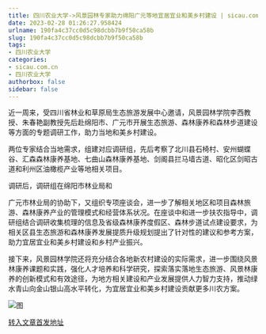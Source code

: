 ```yaml
---
title: 四川农业大学->风景园林专家助力绵阳广元等地宜居宜业和美乡村建设 | sicau.com.cn
date: 2023-02-28 01:26:27.958424
urlname: 190fa4c37cc0d5c98dcbb7b9f50ca58b
slug: 190fa4c37cc0d5c98dcbb7b9f50ca58b
tags: 
- 四川农业大学
categories:
- sicau.com.cn
- 四川农业大学
authorbox: false
sidebar: false
---
```

近一周来，受四川省林业和草原局生态旅游发展中心邀请，风景园林学院李西教授、朱春艳副教授先后赴绵阳市、广元市开展生态旅游、森林康养和森林步道建设等方面的专题调研工作，助力当地和美乡村建设。

两位专家结合当地需求，组建对应调研组，先后考察了北川县石椅村、安州蝴蝶谷、汇森森林康养基地、七曲山森林康养基地、剑阁县拦马墙古道、昭化区剑昭古道和利州区油橄榄产业等地相关项目。

调研后，调研组在绵阳市林业局和
<!--more-->
广元市林业局的协助下，又组织专项座谈会，进一步了解相关地区和项目森林旅游、森林康养产业的管理模式和经营体系状况。在座谈中和进一步扶农指导中，调研组结合调研收集梳理的信息及省级森林康养度假区、森林步道试点建设要求，为相关区县生态旅游和森林康养发展提质升级规划提出了针对性的建议和参考方案，助力宜居宜业和美乡村建设和乡村产业振兴。

接下来，风景园林学院还将充分结合各地新农村建设的实际需求，进一步围绕风景林康养课题和实践，强化人才培养和科学研究，探索落实落地生态旅游、风景林康养的创新模式和有效途径，为地方相关建设和产业发展提供人力智力支持，推动绿水青山向金山银山高水平转化，为宜居宜业和美乡村建设贡献更多川农方案。

![图](https://news.sicau.edu.cn/__local/B/4C/92/751B9C1EFBA009FE5C7B93B580A_D37167FC_1558DE.png)

[转入文章首发地址](https://news.sicau.edu.cn/info/1078/71119.htm)